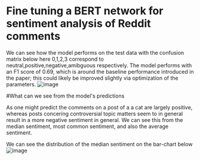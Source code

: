 # Fine tuning a BERT network for sentiment analysis of Reddit comments



We can see how the model performs on the test data with the confusion matrix below here 0,1,2,3 correspond to neutral,positive,negative,amibguous respectively. 
The model performs with an F1 score of 0.69, which is around the baseline performance introduced in the paper; this could likely be improved slightly via optimization of the parameters. 
![image](https://user-images.githubusercontent.com/60330103/221457172-ffef0820-281d-45ce-85dd-c2302c1fb4b1.png)








#What can we see from the model's predictions

As one might predict the comments on a post of a a cat are largely positive, whereas posts concering controversial topic matters seem to in general result in a more negative sentiment in general. We can see this from the median sentiment, most common sentiment, and also the average sentiment.


We can see the distribution of the median sentiment on the bar-chart below
![image](https://user-images.githubusercontent.com/60330103/221458671-a88aded3-d6f0-42ed-9163-9957fcb92da6.png)
